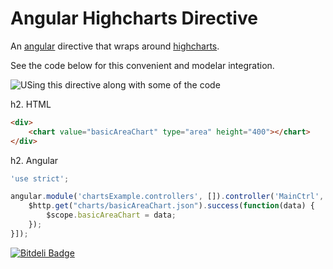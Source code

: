Angular Highcharts Directive
============================

An [angular](http://angularjs.org/) directive that wraps around [highcharts](http://www.highcharts.com).

See the code below for this convenient and modelar integration.

![USing this directive along with some of the code](https://raw.github.com/rootux/angular-highcharts-directive/master/screenshot_sample.png "Using angular highcharts directive")


h2. HTML
```html
<div>
    <chart value="basicAreaChart" type="area" height="400"></chart>
</div>
```

h2. Angular
```javascript
'use strict';

angular.module('chartsExample.controllers', []).controller('MainCtrl', ['$scope', '$http', function($scope, $http) {
    $http.get("charts/basicAreaChart.json").success(function(data) {
        $scope.basicAreaChart = data;
    });
}]);
```


[![Bitdeli Badge](https://d2weczhvl823v0.cloudfront.net/rootux/angular-highcharts-directive/trend.png)](https://bitdeli.com/free "Bitdeli Badge")

